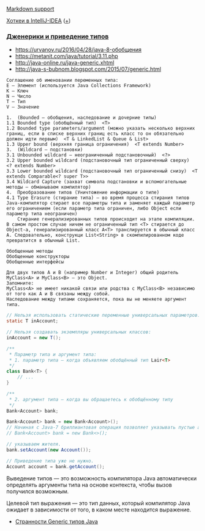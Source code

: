 [Markdown support](https://daringfireball.net/projects/markdown/syntax)

[Хоткеи в IntelliJ-IDEA](https://juja.com.ua/java/ide/intellij-idea-hotkeys) ([+](http://eax.me/intellij-idea-hotkeys))


### [Дженерики и приведение типов](https://urvanov.ru/2016/04/28/java-8-обобщения)
* https://urvanov.ru/2016/04/28/java-8-обобщения
* https://metanit.com/java/tutorial/3.11.php
* http://java-online.ru/java-generic.xhtml
* http://java-s-bubnom.blogspot.com/2015/07/generic.html

```text
Соглашение об именовании переменных типа:
E — Элемент (используется Java Collections Framework)
K — Ключ
N — Число
T — Тип
V — Значение
```

```text
1.  (Bounded — обобщения, наследование и дочерние типы)
1.1 Bounded type (обобщённый тип)  <T>
1.2 Bounded type parameters/argument (можно указать несколько верхних границ, если в списке верхних границ есть класс то он обязательно должен идти первым)  <T & LinkedList & Queue & List>
1.3 Upper bound (верхняя граница ограничения)  <T extends Number>
3.  (Wildcard — подстановки)
3.1 Unbounded wildcard — неограниченный подстановочный)  <?>
3.2 Upper bounded wildcard (подстановочный тип ограниченный сверху)  <? extends Number>
3.3 Lower bounded wildcard (подстановочный тип ограниченный снизу)  <T extends Comparable<? super T>>
3.4 Wildcard Capture (захват символа подстановки и вспомогательные методы — обманываем компилятор)
4.  Преобразование типов (Уничтожение информации о типе)
4.1 Type Erasure (стирание типа) — во время процесса стирания типов Java-компилятор стирает все параметры типа и заменяет каждый параметр его ограничением (если параметр типа ограничен, либо Object если параметр типа неограничен)
    Стирание генерализированных типов происходит на этапе компиляции. В самом простом случае ничем не ограниченный тип <T> стирается до Object-a, генерализированный класс A<T> транслируется в обычный класс A. Следовательно, конструкци List<String> в скомпилированном коде превратится в обычный List.

Обобщенные методы
Обобщенные конструкторы
Обобщенные интерфейсы
```

```text
Для двух типов A и B (например Number и Integer) общий родитель MyClass<A> и MyClass<B> — это Object.
Запомните:
MyClass<A> не имеет никакой связи или родства с MyClass<B> независимо от того как A и B связаны между собой.
Наследование между типами сохраняется, пока вы не меняете аргумент типа.
```

```java
// Нельзя использовать статические переменные универсальных параметров:
static T inAccount;

// Нельзя создавать экземпляры универсальных классов:
inAccount = new T();
```

```java
/**
 * Параметр типа и аргумент типа:
 * 1. параметр типа — когда объявляем обобщённый тип Lair<T>
 */
class Bank<T> {
    // ...
}

/**
 * 2. аргумент типа — когда вы обращаетесь к обобщённому типу
 */
Bank<Account> bank;
```

```java
Bank<Account> bank = new Bank<Account>();
// Начиная с Java-7 бриллиантовая операция позволяет указывать пустые аргументы типа <>
// Bank<Account> bank = new Bank<>();

// указываем жителя.
bank.setAccount(new Account());

// Приведение типа уже не нужно.
Account account = bank.getAccount();
```



Выведение типов — это возможность компилятора Java автоматически определять аргументы типа на основе контекста, чтобы вызов получился возможным.

Целевой тип выражения — это тип данных, который компилятор Java ожидает в зависимости от того, в каком месте находится выражение.

* [Странности Generic типов Java](https://habrahabr.ru/post/329550)


